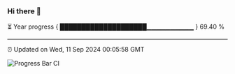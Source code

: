 ### Hi there 👋

⏳ Year progress { ████████████████████▁▁▁▁▁▁▁▁▁▁ } 69.40 %

---

⏰ Updated on Wed, 11 Sep 2024 00:05:58 GMT

![Progress Bar CI](https://github.com/liununu/liununu/workflows/Progress%20Bar%20CI/badge.svg)
